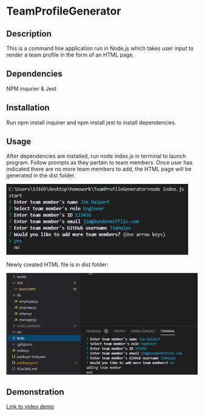 # TeamProfileGenerator
## Description
This is a command line application run in Node.js which takes user input to render a team profile in the form of an HTML page.
## Dependencies
NPM inqurier & Jest
## Installation
Run npm install inquirer and npm install jest to install dependencies.
## Usage
After dependencies are installed, run node index.js in terminal to launch program. Follow prompts as they pertain to team members. Once user has indicated there are no more team members to add, the HTML page will be generated in the dist folder.

![screenshot of command line prompts](/assets/img1.JPG)

Newly created HTML file is in dist folder:

![screenshot of end of prompts](/assets/img2.JPG)

## Demonstration
[Link to video demo](https://drive.google.com/file/d/1iiniZ9LaoK51-VI7KRWiRnKAKMCc7Rcj/view)
